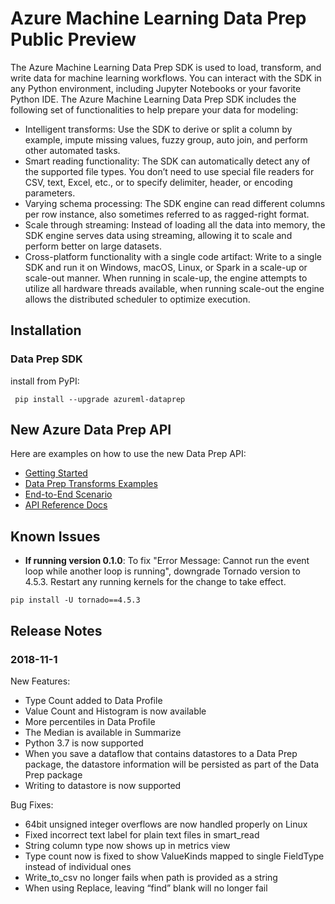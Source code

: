 
# Azure Machine Learning Data Prep Public Preview

The Azure Machine Learning Data Prep SDK is used to load, transform, and write data for machine learning workflows. You can interact with the SDK in any Python environment, including Jupyter Notebooks or your favorite Python IDE. The Azure Machine Learning Data Prep SDK includes the following set of functionalities to help prepare your data for modeling:

- Intelligent transforms: Use the SDK to derive or split a column by example, impute missing values, fuzzy group, auto join, and perform other automated tasks.
- Smart reading functionality: The SDK can automatically detect any of the supported file types. You don’t need to use special file readers for CSV, text, Excel, etc., or to specify delimiter, header, or encoding parameters.
- Varying schema processing: The SDK engine can read different columns per row instance, also sometimes referred to as ragged-right format.
- Scale through streaming: Instead of loading all the data into memory, the SDK engine serves data using streaming, allowing it to scale and perform better on large datasets.
- Cross-platform functionality with a single code artifact: Write to a single SDK and run it on Windows, macOS, Linux, or Spark in a scale-up or scale-out manner. When running in scale-up, the engine attempts to utilize all hardware threads available, when running scale-out the engine allows the distributed scheduler to optimize execution.


## Installation
### Data Prep SDK
install from PyPI:
```    
 pip install --upgrade azureml-dataprep
```
## New Azure Data Prep API
Here are examples on how to use the new Data Prep API:
- [Getting Started](Scenarios/GettingStarted/getting-started.ipynb)
- [Data Prep Transforms Examples](API)
- [End-to-End Scenario](Scenarios/NYTaxiCab)
- [API Reference Docs](http://aka.ms/data-prep-sdk)

## Known Issues

- <b>If running version 0.1.0</b>: To fix "Error Message: Cannot run the event loop while another loop is running", downgrade Tornado version to 4.5.3. Restart any running kernels for the change to take effect.
```    
pip install -U tornado==4.5.3
```
## Release Notes
### 2018-11-1

New Features:
- Type Count added to Data Profile
- Value Count and Histogram is now available
-	More percentiles in Data Profile
-	The Median is available in Summarize
-	Python 3.7 is now supported
-	When you save a dataflow that contains datastores to a Data Prep package, the datastore information will be persisted as part of the Data Prep package
-	Writing to datastore is now supported
 
Bug Fixes:
-	64bit unsigned integer overflows are now handled properly on Linux 
-	Fixed incorrect text label for plain text files in smart_read
-	String column type now shows up in metrics view
-	Type count now is fixed to show ValueKinds mapped to single FieldType instead of individual ones
-	Write_to_csv no longer fails when path is provided as a string
-	When using Replace, leaving “find” blank will no longer fail
